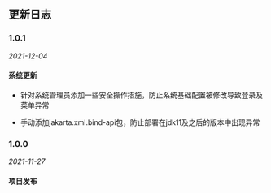 ##  更新日志

### 1.0.1

*2021-12-04*

####    系统更新

- 针对系统管理员添加一些安全操作措施，防止系统基础配置被修改导致登录及菜单异常


- 手动添加jakarta.xml.bind-api包，防止部署在jdk11及之后的版本中出现异常

### 1.0.0

*2021-11-27*

####    项目发布